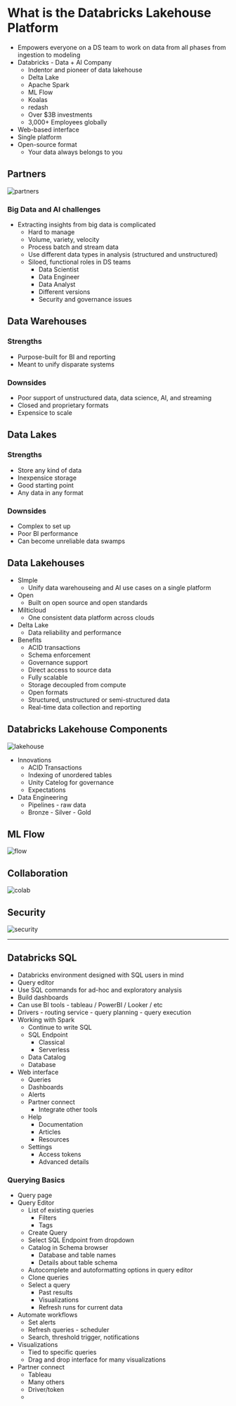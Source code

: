 # What is the Databricks Lakehouse Platform

- Empowers everyone on a DS team to work on data from all phases from ingestion to modeling
- Databricks - Data + AI Company
  - Indentor and pioneer of data lakehouse
  - Delta Lake
  - Apache Spark
  - ML Flow
  - Koalas
  - redash
  - Over $3B investments
  - 3,000+ Employees globally
- Web-based interface
- Single platform
- Open-source format
  - Your data always belongs to you

## Partners

![partners](images/partners.png)

### Big Data and AI challenges

- Extracting insights from big data is complicated
  - Hard to manage
  - Volume, variety, velocity
  - Process batch and stream data
  - Use different data types in analysis (structured and unstructured)
  - Siloed, functional roles in DS teams
    - Data Scientist
    - Data Engineer
    - Data Analyst
    - Different versions
    - Security and governance issues

## Data Warehouses

### Strengths

- Purpose-built for BI and reporting
- Meant to unify disparate systems

### Downsides

- Poor support of unstructured data, data science, AI, and streaming
- Closed and proprietary formats
- Expensice to scale

## Data Lakes

### Strengths

- Store any kind of data
- Inexpensice storage
- Good starting point
- Any data in any format

### Downsides

- Complex to set up
- Poor BI performance
- Can become unreliable data swamps

## Data Lakehouses

- SImple
  - Unify data warehouseing and AI use cases on a single platform
- Open
  - Built on open source and open standards
- Milticloud
  - One consistent data platform across clouds
- Delta Lake
  - Data reliability and performance
- Benefits
  - ACID transactions
  - Schema enforcement
  - Governance support
  - Direct access to source data
  - Fully scalable
  - Storage decoupled from compute
  - Open formats
  - Structured, unstructured or semi-structured data
  - Real-time data collection and reporting

## Databricks Lakehouse Components

![lakehouse](images/lake.png)

- Innovations
  - ACID Transactions
  - Indexing of unordered tables
  - Unity Catelog for governance
  - Expectations
- Data Engineering
  - Pipelines - raw data
  - Bronze - Silver - Gold

## ML Flow

![flow](images/flow.png)

## Collaboration

![colab](images/colab.png)

## Security

![security  ](images/security.png)

---

## Databricks SQL

- Databricks environment designed with SQL users in mind
- Query editor
- Use SQL commands for ad-hoc and exploratory analysis
- Build dashboards
- Can use BI tools - tableau / PowerBI / Looker / etc
- Drivers - routing service - query planning - query execution
- Working with Spark
  - Continue to write SQL
  - SQL Endpoint
    - Classical
    - Serverless
  - Data Catalog
  - Database
- Web interface
  - Queries
  - Dashboards
  - Alerts
  - Partner connect
    - Integrate other tools
  - Help
    - Documentation
    - Articles
    - Resources
  - Settings
    - Access tokens
    - Advanced details

### Querying Basics

- Query page
- Query Editor
  - List of existing queries
    - Filters
    - Tags
  - Create Query
  - Select SQL Endpoint from dropdown
  - Catalog in Schema browser
    - Database and table names
    - Details about table schema
  - Autocomplete and autoformatting options in query editor
  - Clone queries
  - Select a query
    - Past results
    - Visualizations
    - Refresh runs for current data
- Automate workflows
  - Set alerts
  - Refresh queries - scheduler
  - Search, threshold trigger, notifications
- Visualizations
  - Tied to specific queries
  - Drag and drop interface for many visualizations
- Partner connect
  - Tableau
  - Many others
  - Driver/token
  - 